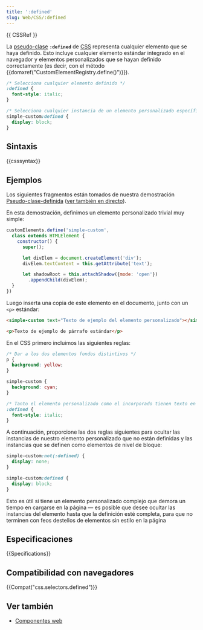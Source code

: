 ```yaml
---
title: ':defined'
slug: Web/CSS/:defined
---
```


{{ CSSRef }}

La [pseudo-clase](/es/docs/Web/CSS/Pseudo-classes) **`:defined`** de [CSS](/es/docs/Web/CSS) representa cualquier elemento que se haya definido. Esto incluye cualquier elemento estándar integrado en el navegador y elementos personalizados que se hayan definido correctamente (es decir, con el método {{domxref("CustomElementRegistry.define()")}}).

```css
/* Selecciona cualquier elemento definido */
:defined {
  font-style: italic;
}

/* Selecciona cualquier instancia de un elemento personalizado específico */
simple-custom:defined {
  display: block;
}
```

## Sintaxis

{{csssyntax}}

## Ejemplos

Los siguientes fragmentos están tomados de nuestra demostración [Pseudo-clase-definida](https://github.com/mdn/web-components-examples/tree/master/defined-pseudo-class) ([ver también en directo](https://mdn.github.io/web-components-examples/defined-pseudo-class/)).

En esta demostración, definimos un elemento personalizado trivial muy simple:

```js
customElements.define('simple-custom',
  class extends HTMLElement {
    constructor() {
      super();

      let divElem = document.createElement('div');
      divElem.textContent = this.getAttribute('text');

      let shadowRoot = this.attachShadow({mode: 'open'})
        .appendChild(divElem);
  }
})
```

Luego inserta una copia de este elemento en el documento, junto con un `<p>` estándar:

```html
<simple-custom text="Texto de ejemplo del elemento personalizado"></simple-custom>

<p>Texto de ejemplo de párrafo estándar</p>
```

En el CSS primero incluimos las siguientes reglas:

```css
/* Dar a los dos elementos fondos distintivos */
p {
  background: yellow;
}

simple-custom {
  background: cyan;
}

/* Tanto el elemento personalizado como el incorporado tienen texto en cursiva */
:defined {
  font-style: italic;
}
```

A continuación, proporcione las dos reglas siguientes para ocultar las instancias de nuestro elemento personalizado que no están definidas y las instancias que se definen como elementos de nivel de bloque:

```css
simple-custom:not(:defined) {
  display: none;
}

simple-custom:defined {
  display: block;
}
```

Esto es útil si tiene un elemento personalizado complejo que demora un tiempo en cargarse en la página — es posible que desee ocultar las instancias del elemento hasta que la definición esté completa, para que no terminen con feos destellos de elementos sin estilo en la página

## Especificaciones

{{Specifications}}

## Compatibilidad con navegadores

{{Compat("css.selectors.defined")}}

## Ver también

- [Componentes web](/es/docs/Web/Web_Components)
